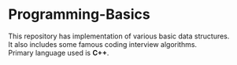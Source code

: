 # Programming-Basics

This repository has implementation of various basic data structures.<br>
It also includes some famous coding interview algorithms.<br>
Primary language used is <b>C++</b>.
